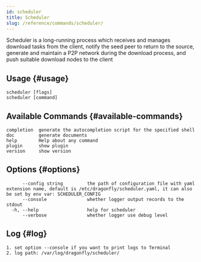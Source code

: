 ```yaml
---
id: scheduler
title: Scheduler
slug: /reference/commands/scheduler/
---
```


Scheduler is a long-running process which receives
and manages download tasks from the client,
notify the seed peer to return to the source, generate and maintain a
P2P network during the download process,
and push suitable download nodes to the client

## Usage {#usage}

```text
scheduler [flags]
scheduler [command]
```

## Available Commands {#available-commands}

```text
completion  generate the autocompletion script for the specified shell
doc         generate documents
help        Help about any command
plugin      show plugin
version     show version
```

## Options {#options}

<!-- markdownlint-disable -->

```text
      --config string         the path of configuration file with yaml extension name, default is /etc/dragonfly/scheduler.yaml, it can also be set by env var: SCHEDULER_CONFIG
      --console               whether logger output records to the stdout
  -h, --help                  help for scheduler
      --verbose               whether logger use debug level
```

<!-- markdownlint-restore -->

## Log {#log}

```text
1. set option --console if you want to print logs to Terminal
2. log path: /var/log/dragonfly/scheduler/
```

